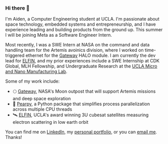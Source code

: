 ### Hi there 👋

I'm Aiden, a Computer Engineering student at UCLA. I'm passionate about space technology, embedded systems and entrepreneurship, and I have experience leading and building products from the ground up. This summer I will be joining Meta as a Software Engineer Intern.

Most recently, I was a SWE Intern at NASA on the command and data handling team for the Artemis avoinics division, where I worked on time-triggered ethernet for the [Gateway](https://www.nasa.gov/gateway/overview) HALO module. I am currently the dev lead for [ELFIN](https://elfin.igpp.ucla.edu/), and my prior experiences include a SWE Internship at CDK Global, MLH Fellowship, and Undergraduate Research at the [UCLA Micro and Nano Manufacturing Lab](https://www.cjkimlab.ucla.edu/).
  
Some of my work include:  
- 🌕 [Gateway](https://www.nasa.gov/gateway), NASA's Moon outpost that will support Artemis missions and deep space exploration
- 🍐 [Pearpy](https://pypi.org/project/pearpy/), a Python package that simplifies process parallelization across multiple CPU threads
- 🛰️ [ELFIN](https://elfin.igpp.ucla.edu/), UCLA's award winning 3U cubesat satellites measuring electron scattering in low earth orbit 

You can find me on [LinkedIn](https://www.linkedin.com/in/aidenszeto/), my [personal portfolio](https://aidenszeto.me/), or you can [email me](mailto:aidenszeto@g.ucla.edu). Thanks! 
